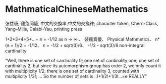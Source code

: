 # MathmaticalChineseMathematics

张益唐; 雞兔同籠; 中文的交換率;中文的交換律; character token, Chern-Class, Yang–Mills, Calabi-Yau, printing press

1+2+3+4+5+...+ n = -1/12 as n -> ∞ 、
裝瘋賣傻、 
Physical Mathmetics、 
n*(n + 1)/2 = -1/12、 n = -1/2 + sqrt(3)/6、 -1/2 - sqrt(3)/6
non-integral cardinality

"Well, there is one set of cardinality 0; one set of cardinality one; one set of cardinality 2, but since its automorphism group has order 2, we only count it with multiplicity 1/2; there is one set of cardinality 3, counted with multiplicity 1/3!; ... So the number of sets is ..1+1/2!+1/3!...=e 
REALLY"
